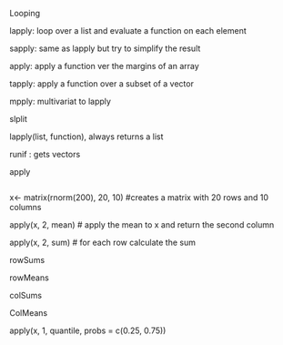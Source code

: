 Looping

lapply: loop over a list and evaluate a function on each element

sapply: same as lapply but try to simplify the result

apply: apply a function ver the margins of an array

tapply: apply a function over a subset of a vector

mpply: multivariat to lapply

slplit



lapply\(list, function\), always returns a list

runif : gets vectors

apply

```

```

x&lt;- matrix\(rnorm\(200\), 20, 10\)  \#creates a matrix with 20 rows and 10 columns

apply\(x, 2, mean\)  \# apply the mean to x and return the second column

apply\(x, 2, sum\) \# for each row calculate the sum

rowSums

rowMeans

colSums

ColMeans

apply\(x, 1, quantile, probs = c\(0.25, 0.75\)\)





